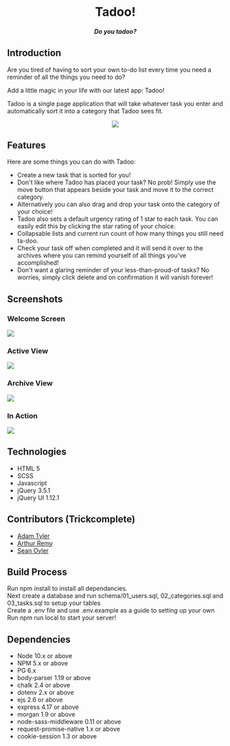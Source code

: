 <h1 style = "text-align: center">Tadoo!</h1>
<h4 style = "text-align: center;"><em>Do you tadoo?</em></h2>


## Introduction

Are you tired of having to sort your own to-do list every time you need a reminder of all the things you need to do?

Add a little magic in your life with our latest app: Tadoo!

Tadoo is a single page application that will take whatever task you enter and automatically sort it into a category that Tadoo sees fit.

<div style = "text-align: center"><img src = "https://github.com/xrysen/smart-to-do-list/blob/master/docs/magic.gif?raw=true"></div>

## Features

Here are some things you can do with Tadoo:

* Create a new task that is sorted for you!
* Don't like where Tadoo has placed your task? No prob! Simply use the move button that appears beside your task and move it to the correct category.
* Alternatively you can also drag and drop your task onto the category of your choice!
* Tadoo also sets a default urgency rating of 1 star to each task. You can easily edit this by clicking the star rating of your choice.
* Collapsable lists and current run count of how many things you still need ta-doo.
* Check your task off when completed and it will send it over to the archives where you can remind yourself of all things you've accomplished!
* Don't want a glaring reminder of your less-than-proud-of tasks? No worries, simply click delete and on confirmation it will vanish forever!

## Screenshots

### Welcome Screen
<img src = "https://github.com/xrysen/smart-to-do-list/blob/master/docs/login.png?raw=true">

### Active View
<img src = "https://github.com/xrysen/smart-to-do-list/blob/master/docs/active.png?raw=true">

### Archive View
<img src = "https://github.com/xrysen/smart-to-do-list/blob/master/docs/archive.png?raw=true">

### In Action
<img src = "https://github.com/xrysen/smart-to-do-list/blob/master/docs/tadoo.gif?raw=true">

## Technologies
- HTML 5
- SCSS
- Javascript
- jQuery 3.5.1
- jQuery UI 1.12.1


## Contributors (Trickcomplete)

- [Adam Tyler](https://github.com/mradamt) 
- [Arthur Remy](https://github.com/remy29)
- [Sean Oyler](https://github.com/xrysen)

## Build Process

Run npm install to install all dependancies. <br />
Next create a database and run schema/01_users.sql, 02_categories.sql and 03_tasks.sql to setup your tables<br />
Create a .env file and use .env.example as a guide to setting up your own <br />
Run npm run local to start your server!

## Dependencies

- Node 10.x or above
- NPM 5.x or above
- PG 6.x
- body-parser 1.19 or above
- chalk 2.4 or above
- dotenv 2.x or above
- ejs 2.6 or above
- express 4.17 or above
- morgan 1.9 or above
- node-sass-middleware 0.11 or above
- request-promise-native 1.x or above
- cookie-session 1.3 or above
